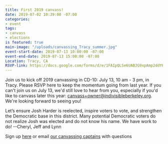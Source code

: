 ```yaml
---
title: First 2019 canvass!
date: 2019-07-02 10:39:00 -07:00
categories:
- event
tags:
- canvass
- elections
is featured: true
main-image: "/uploads/canvassing_Tracy_summer.jpg"
event-start-date: 2019-07-13 10:00:00 -07:00
event-end-date: 2019-07-13 15:00:00 -07:00
Location: Tracy, CA
RSVP-link: https://docs.google.com/forms/d/e/1FAIpQLSe6UABJG9xpAmp2ddYEMlAeIc2iPNISCbuUUtkqF1iLAEvhhQ/viewform
---
```


Join us to kick off 2019 canvassing in CD-10: July 13, 10 am - 3 pm, in Tracy.  Please RSVP here to keep the momentum going from last year. If you can't join us on July 13, we'd still love to hear from you, especially if you'd like to canvass later this year: canvass+owner@indivisibleberkeley.org.  We're looking forward to seeing you!  

Let’s ensure Josh Harder is reelected, inspire voters to vote, and strengthen the Democratic base in this district. Many potential Democratic voters do not realize Josh was elected and do not know his name. We have work to do! --Cheryl, Jeff and Lynn

Sign up [here](https://docs.google.com/forms/d/e/1FAIpQLSe6UABJG9xpAmp2ddYEMlAeIc2iPNISCbuUUtkqF1iLAEvhhQ/viewform) or email [our canvassing captains](mailto:canvassing+owner@indivisibleberkeley.org) with questions